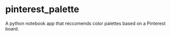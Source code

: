 # pinterest_palette

A python notebook app that reccomends color palettes based on a Pinterest board. 
